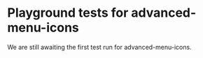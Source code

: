 # Playground tests for advanced-menu-icons
We are still awaiting the first test run for advanced-menu-icons.
